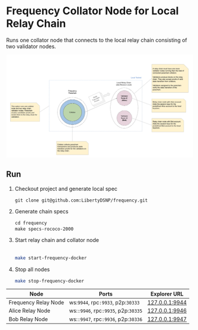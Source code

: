 # Frequency Collator Node for Local Relay Chain

Runs one collator node that connects to the local relay chain consisting of two validator nodes.

![](https://github.com/LibertyDSNP/frequency/blob/main/docs/images/local-dev-env-option-2.jpg?raw=true)

## Run

1.  Checkout project and generate local spec

    ```
    git clone git@github.com:LibertyDSNP/frequency.git
    ```

1.  Generate chain specs

    ```
    cd frequency
    make specs-rococo-2000
    ```

1.  Start relay chain and collator node

    ```sh

    make start-frequency-docker
    ```

1.  Stop all nodes

    ```sh
    make stop-frequency-docker
    ```

| **Node**             | **Ports**                           | **Explorer URL**                                                                          |
| -------------------- | ----------------------------------- | ----------------------------------------------------------------------------------------- |
| Frequency Relay Node | ws:`9944`, rpc`:9933`, p2p:`30333`  | [127.0.0.1:9944](https://polkadot.js.org/apps/?rpc=ws%3A%2F%2F127.0.0.1%3A9944#/explorer) |
| Alice Relay Node     | ws:`:9946`, rpc`:9935`, p2p:`30335` | [127.0.0.1:9946](https://polkadot.js.org/apps/?rpc=ws%3A%2F%2F127.0.0.1%3A9946#/explorer) |
| Bob Relay Node       | ws:`:9947`, rpc`:9936`, p2p:`30336` | [127.0.0.1:9947](https://polkadot.js.org/apps/?rpc=ws%3A%2F%2F127.0.0.1%3A9947#/explorer) |

```

```
